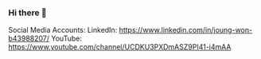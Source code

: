### Hi there 👋


Social Media Accounts:
LinkedIn: https://www.linkedin.com/in/joung-won-b43988207/
YouTube: https://www.youtube.com/channel/UCDKU3PXDmASZ9PI41-i4mAA

<!--
**Joung-Won/Joung-Won** is a ✨ _special_ ✨ repository because its `README.md` (this file) appears on your GitHub profile.

Here are some ideas to get you started:

- 🔭 I’m currently working on ...
- 🌱 I’m currently learning ...
- 👯 I’m looking to collaborate on ...
- 🤔 I’m looking for help with ...
- 💬 Ask me about ...
- 📫 How to reach me: ...
- 😄 Pronouns: ...
- ⚡ Fun fact: ...
-->
